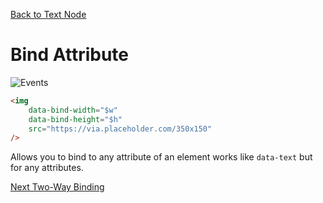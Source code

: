 [Back to Text Node](/docs/included-plugins-ui-text-node)

# Bind Attribute

![Events](/static/images/ditto.webp)

```html
<img
    data-bind-width="$w"
    data-bind-height="$h"
    src="https://via.placeholder.com/350x150"
/>
```

Allows you to bind to any attribute of an element works like `data-text` but for any attributes.


[Next Two-Way Binding](/docs/included-plugins-ui-two-way-binding)
